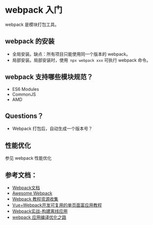 # webpack 入门
webpack 是模块打包工具。

## webpack 的安装
- 全局安装。缺点：所有项目只能使用同一个版本的 webpack。
- 局部安装。局部安装时，使用``` npx webpack xxx``` 可执行 webpack 命令。

## webpack 支持哪些模块规范？
- ES6 Modules
- CommonJS
- AMD

## Questions？
- Webpack 打包后，自动生成一个版本号？


## 性能优化
参见 webpack 性能优化


## 参考文档：
- [Webpack文档](https://doc.webpack-china.org/)
- [Awesome Webpack](https://github.com/webpack-contrib/awesome-webpack)
- [Webpack 教程资源收集](https://segmentfault.com/a/1190000005995267)
- [Vue+Webpack开发可复用的单页面富应用教程](https://zhuanlan.zhihu.com/p/21702056)
- [Webpack实战-构建离线应用](https://segmentfault.com/a/1190000012556968)
- [webpack 应用编译优化之路](https://juejin.im/post/59dc57f2f265da431d3ba2ef)


